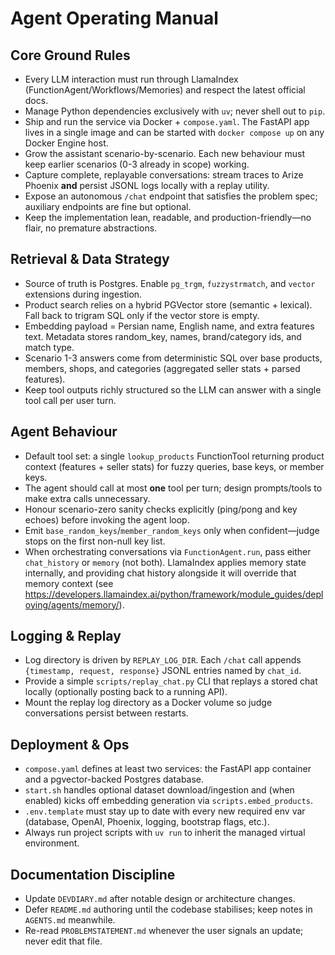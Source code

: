 # Agent Operating Manual

## Core Ground Rules
- Every LLM interaction must run through LlamaIndex (FunctionAgent/Workflows/Memories) and respect the latest official docs.
- Manage Python dependencies exclusively with `uv`; never shell out to `pip`.
- Ship and run the service via Docker + `compose.yaml`. The FastAPI app lives in a single image and can be started with
  `docker compose up` on any Docker Engine host.
- Grow the assistant scenario-by-scenario. Each new behaviour must keep earlier scenarios (0-3 already in scope) working.
- Capture complete, replayable conversations: stream traces to Arize Phoenix **and** persist JSONL logs locally with a replay utility.
- Expose an autonomous `/chat` endpoint that satisfies the problem spec; auxiliary endpoints are fine but optional.
- Keep the implementation lean, readable, and production-friendly—no flair, no premature abstractions.

## Retrieval & Data Strategy
- Source of truth is Postgres. Enable `pg_trgm`, `fuzzystrmatch`, and `vector` extensions during ingestion.
- Product search relies on a hybrid PGVector store (semantic + lexical). Fall back to trigram SQL only if the vector store is empty.
- Embedding payload = Persian name, English name, and extra features text. Metadata stores random_key, names, brand/category ids, and match type.
- Scenario 1-3 answers come from deterministic SQL over base products, members, shops, and categories (aggregated seller stats + parsed features).
- Keep tool outputs richly structured so the LLM can answer with a single tool call per user turn.

## Agent Behaviour
- Default tool set: a single `lookup_products` FunctionTool returning product context (features + seller stats) for fuzzy queries, base keys, or member keys.
- The agent should call at most **one** tool per turn; design prompts/tools to make extra calls unnecessary.
- Honour scenario-zero sanity checks explicitly (ping/pong and key echoes) before invoking the agent loop.
- Emit `base_random_keys`/`member_random_keys` only when confident—judge stops on the first non-null key list.
- When orchestrating conversations via `FunctionAgent.run`, pass either `chat_history` or `memory` (not both). LlamaIndex applies memory state internally, and providing chat history alongside it will override that memory context (see <https://developers.llamaindex.ai/python/framework/module_guides/deploying/agents/memory/>).

## Logging & Replay
- Log directory is driven by `REPLAY_LOG_DIR`. Each `/chat` call appends `{timestamp, request, response}` JSONL entries named by `chat_id`.
- Provide a simple `scripts/replay_chat.py` CLI that replays a stored chat locally (optionally posting back to a running API).
- Mount the replay log directory as a Docker volume so judge conversations persist between restarts.

## Deployment & Ops
- `compose.yaml` defines at least two services: the FastAPI app container and a pgvector-backed Postgres database.
- `start.sh` handles optional dataset download/ingestion and (when enabled) kicks off embedding generation via `scripts.embed_products`.
- `.env.template` must stay up to date with every new required env var (database, OpenAI, Phoenix, logging, bootstrap flags, etc.).
- Always run project scripts with `uv run` to inherit the managed virtual environment.

## Documentation Discipline
- Update `DEVDIARY.md` after notable design or architecture changes.
- Defer `README.md` authoring until the codebase stabilises; keep notes in `AGENTS.md` meanwhile.
- Re-read `PROBLEMSTATEMENT.md` whenever the user signals an update; never edit that file.

